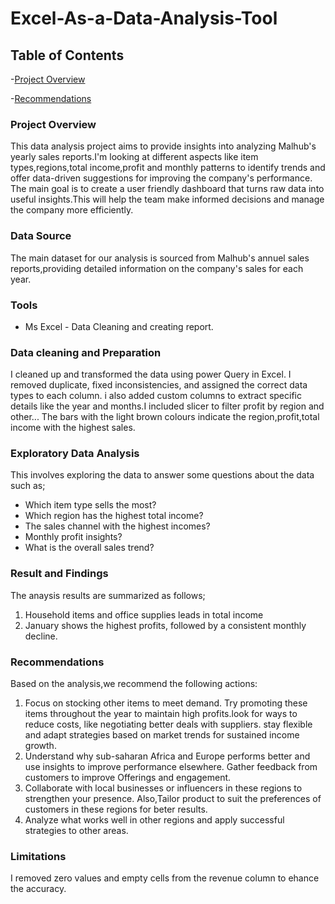 # Excel-As-a-Data-Analysis-Tool

## Table of Contents
-[Project Overview](#project-overview)

-[Recommendations](#recommendations)



### Project Overview
This data analysis project aims to provide insights into analyzing Malhub's yearly sales reports.I'm looking at different aspects like item types,regions,total income,profit and monthly patterns to identify trends and offer data-driven suggestions for improving the company's performance. The main goal is to create a user friendly dashboard that turns raw data into useful insights.This will help the team make informed decisions and manage the company more efficiently.


### Data Source
The main dataset for our analysis is sourced from Malhub's annuel sales reports,providing detailed information on the company's sales for each year.


### Tools
- Ms Excel - Data Cleaning and creating report.


### Data cleaning and Preparation
I cleaned up and transformed the data using power Query in Excel. I removed duplicate, fixed inconsistencies, and assigned the correct data types to each column. i also added custom columns to extract specific details like the year and months.I included slicer to filter profit by region and other... The bars with the light brown colours indicate the region,profit,total income with the highest sales.


### Exploratory Data Analysis
This involves exploring the data to answer some questions about the data such as;
- Which item type sells the most?
- Which region has the highest total income?
- The sales channel with the highest incomes?
- Monthly profit insights?
- What is the overall sales trend?

### Result and Findings
The anaysis results are summarized as follows;
1. Household items and office supplies leads in total income
2. January shows the highest profits, followed by a consistent monthly decline.


 ### Recommendations
 Based on the analysis,we recommend the following actions:
 1.  Focus on stocking other items to meet demand. Try promoting these items throughout the year to maintain high profits.look for ways to reduce costs, like negotiating better deals with suppliers. stay flexible and adapt strategies based on market trends for sustained income growth.
2.  Understand why sub-saharan Africa and Europe performs better and use insights to improve performance elsewhere. Gather feedback from customers to improve Offerings and engagement.
 3. Collaborate with local businesses or influencers in these regions to strengthen your presence. Also,Tailor product to suit the preferences of customers in these regions for  beter results.
 4. Analyze what works well in other regions and apply successful strategies to other areas.

### Limitations
I removed zero values and empty cells from the revenue column to ehance the accuracy.

 
   


  
